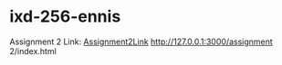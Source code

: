 # ixd-256-ennis


Assignment 2 Link: [Assignment2Link](assignment%202/)
http://127.0.0.1:3000/assignment 2/index.html
